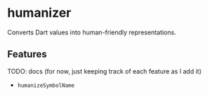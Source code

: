 # humanizer

Converts Dart values into human-friendly representations.


## Features

TODO: docs (for now, just keeping track of each feature as I add it)

* `humanizeSymbolName`